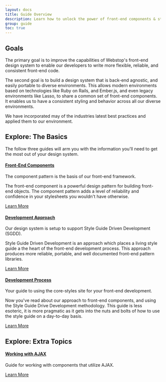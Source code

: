 ```yaml
---
layout: docs
title: Guide Overview
description: Learn how to unlock the power of front-end components & style guide driven development. 
group: guide
toc: true
---
```




## Goals

The primary goal is to improve the capabilities of Webstop's 
front-end design system to enable our developers to write more 
flexible, reliable, and consistent front-end code.

The second goal is to build a design system that is back-end 
agnostic, and easily portable to diverse environments. This 
allows modern environments based on technologies like 
Ruby on Rails, and Ember.js, and even legacy environments like 
Lasso, to share a common set of front-end components. It 
enables us to have a consistent styling and behavior across all 
our diverse environments. 

We have incorporated may of the industries latest best practices 
and applied them to our environment.


## Explore: The Basics

The follow three guides will arm you with the information you'll 
need to get the most out of your design system.

<div class="row">

  <div class="col card card-standard">
    <div class="card-body">
      <h4 class="text-center"><a href="/docs/guide/components/">Front-End Components</a></h4>
      <p>
        The component pattern is the basis of our front-end framework. 
      </p>
      <p>
        The front-end component is a powerful design pattern for building 
        front-end objects. The component pattern adds a level of reliability 
        and confidence in your stylesheets you wouldn't have otherwise.
      </p>
    </div>
    <div class="card-footer">
      <a href="/docs/guide/components/" class="btn btn-primary btn-block">Learn More <i class="icon-arrow-right"></i></a>
    </div>
  </div>
  
  <div class="col card card-standard">
    <div class="card-body">
      <h4 class="text-center"><a href="/docs/guide/development-approach/">Development Approach</a></h4>
      <p>
        Our design system is setup to support Style Guide Driven Development (SGDD). 
      </p>
      <p>
        Style Guide Driven Development is an approach which places a living style guide a the heart of the front-end development process. This approach produces more reliable, portable, and well documented front-end pattern libraries.
      </p>
    </div>
    <div class="card-footer">
      <a href="/docs/guide/development-approach/" class="btn btn-primary btn-block">Learn More <i class="icon-arrow-right"></i></a>
    </div>
  </div>
  
  <div class="col card card-standard">
    <div class="card-body">
      <h4 class="text-center"><a href="/docs/guide/development-process/">Development Process</a></h4>
      <p>
        Your guide to using the core-styles site for your front-end development. 
      </p>
      <p>
        Now you've read about our approach to front-end components, and using 
        the Style Guide Drive Development methodology. This guide is less esoteric, 
        it is more pragmatic as it gets into the nuts and 
        bolts of how to use the style guide on a day-to-day basis.
      </p>
    </div>
    <div class="card-footer">
      <a href="docs/guide/development-process/" class="btn btn-primary btn-block">Learn More <i class="icon-arrow-right"></i></a>
    </div>
  </div>
  
</div>


## Explore: Extra Topics

<div class="row">

  <div class="col card card-standard">
    <div class="card-body">
      <h4 class="text-center"><a href="/docs/guide/working-with-ajax/">Working with AJAX</a></h4>
      <p>
        Guide for working with components that utilize AJAX.
      </p>
    </div>
    <div class="card-footer">
      <a href="/docs/guide/working-with-ajax/" class="btn btn-primary btn-block">Learn More <i class="icon-arrow-right"></i></a>
    </div>
  </div>
  
</div>



